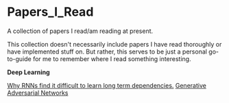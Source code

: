 # Papers_I_Read
A collection of papers I read/am reading at present. 

This collection doesn't necessarily include papers I have read thoroughly or have implemented stuff on. But rather, this serves to be just a personal go-to-guide for me to remember where I read something interesting.

**Deep Learning**

[Why RNNs find it difficult to learn long term dependencies.](http://www-dsi.ing.unifi.it/~paolo/ps/tnn-94-gradient.pdf)
[Generative Adversarial Networks](https://arxiv.org/pdf/1406.2661.pdf)
